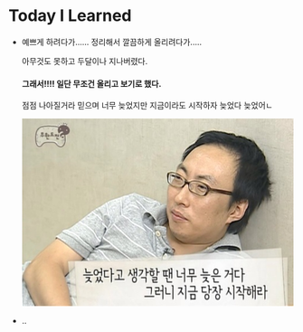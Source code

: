 # Today I Learned

- 예쁘게 하려다가......
  정리해서 깔끔하게 올리려다가.....

  아무것도 못하고 두달이나 지나버렸다. 

  #### 그래서!!!! 일단 무조건 올리고 보기로 했다.

  점점 나아질거라 믿으며 너무 늦었지만 지금이라도 시작하자 늦었다 늦었어ㄴ

  ![NaverBlog_20160428_155315_03-16461444751332](assets/명수옹.jpg)



- ..
